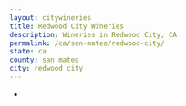 ```yaml
---
layout: citywineries
title: Redwood City Wineries
description: Wineries in Redwood City, CA
permalink: /ca/san-mateo/redwood-city/
state: ca
county: san mateo
city: redwood city
---
```

-
